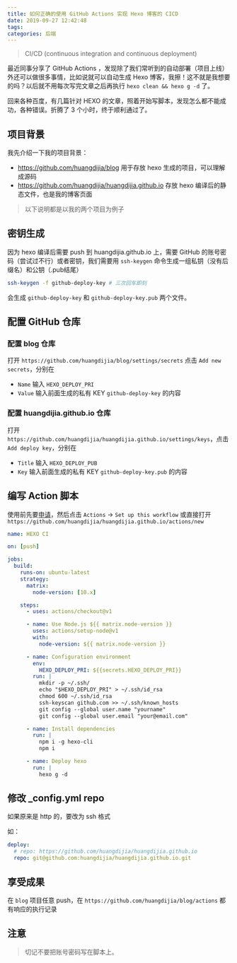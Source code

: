 ```yaml
---
title: 如何正确的使用 GitHub Actions 实现 Hexo 博客的 CICD
date: 2019-09-27 12:42:48
tags:
categories: 后端
---
```


> CI/CD (continuous integration and continuous deployment)

最近同事分享了 GitHub Actions ，发现除了我们常听到的自动部署（项目上线）外还可以做很多事情，比如说就可以自动生成 Hexo 博客，我擦！这不就是我想要的吗？以后就不用每次写完文章之后再执行 `hexo clean && hexo g -d` 了。

回来各种百度，有几篇针对 HEXO 的文章，照着开始写脚本，发现怎么都不能成功，各种错误。折腾了 3 个小时，终于顺利通过了。

## 项目背景

我先介绍一下我的项目背景：

* https://github.com/huangdijia/blog 用于存放 hexo 生成的项目，可以理解成源码
* https://github.com/huangdijia/huangdijia.github.io 存放 hexo 编译后的静态文件，也是我的博客页面

> 以下说明都是以我的两个项目为例子

## 密钥生成

因为 hexo 编译后需要 push 到 huangdijia.github.io 上，需要 GitHub 的账号密码（尝试过不行）或者密钥，我们需要用 `ssh-keygen` 命令生成一组私钥（没有后缀名）和公钥（.pub结尾）

~~~bash
ssh-keygen -f github-deploy-key # 三次回车即刻
~~~

会生成 `github-deploy-key` 和 `github-deploy-key.pub` 两个文件。

## 配置 GitHub 仓库

### 配置 blog 仓库

打开 `https://github.com/huangdijia/blog/settings/secrets` 点击 `Add new secrets`，分别在

* `Name` 输入 `HEXO_DEPLOY_PRI`
* `Value` 输入前面生成的私有 KEY `github-deploy-key` 的内容

### 配置 huangdijia.github.io 仓库

打开 `https://github.com/huangdijia/huangdijia.github.io/settings/keys`，点击 `Add deploy key`，分别在

* `Title` 输入 `HEXO_DEPLOY_PUB`
* `Key` 输入前面生成的私有 KEY `github-deploy-key.pub` 的内容

## 编写 Action 脚本

使用前先要[申请](https://github.com/features/actions)，然后点击 `Actions` -> `Set up this workflow` 或直接打开 `https://github.com/huangdijia/huangdijia.github.io/actions/new`

~~~yaml
name: HEXO CI

on: [push]

jobs:
  build:
    runs-on: ubuntu-latest
    strategy:
      matrix:
        node-version: [10.x]

    steps:
      - uses: actions/checkout@v1

      - name: Use Node.js ${{ matrix.node-version }}
        uses: actions/setup-node@v1
        with:
          node-version: ${{ matrix.node-version }}

      - name: Configuration environment
        env:
          HEXO_DEPLOY_PRI: ${{secrets.HEXO_DEPLOY_PRI}}
        run: |
          mkdir -p ~/.ssh/
          echo "$HEXO_DEPLOY_PRI" > ~/.ssh/id_rsa
          chmod 600 ~/.ssh/id_rsa
          ssh-keyscan github.com >> ~/.ssh/known_hosts
          git config --global user.name "yourname"
          git config --global user.email "your@email.com"

      - name: Install dependencies
        run: |
          npm i -g hexo-cli
          npm i

      - name: Deploy hexo
        run: |
          hexo g -d
~~~

## 修改 _config.yml repo

如果原来是 http 的，要改为 ssh 格式

如：

~~~yaml
deploy:
  # repo: https://github.com/huangdijia/huangdijia.github.io
  repo: git@github.com:huangdijia/huangdijia.github.io.git
~~~

## 享受成果

在 `blog` 项目任意 push，在 `https://github.com/huangdijia/blog/actions` 都有响应的执行记录

## 注意

> 切记不要把账号密码写在脚本上。
